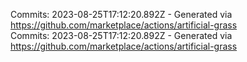 Commits: 2023-08-25T17:12:20.892Z - Generated via https://github.com/marketplace/actions/artificial-grass
<br>
Commits: 2023-08-25T17:12:20.892Z - Generated via https://github.com/marketplace/actions/artificial-grass
<br>
